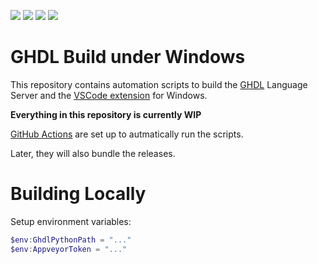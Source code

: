 ![](https://img.shields.io/github/license/MaximilianKoestler/ghdl-build)
![](https://github.com/MaximilianKoestler/ghdl-build/workflows/build/badge.svg)
![](https://img.shields.io/github/languages/top/MaximilianKoestler/ghdl-build)
![](https://img.shields.io/github/issues/MaximilianKoestler/ghdl-build)

# GHDL Build under Windows

This repository contains automation scripts to build the [GHDL](https://github.com/ghdl/ghdl) Language Server and the [VSCode extension](https://github.com/ghdl/ghdl-language-server) for Windows.

**Everything in this repository is currently WIP**

[GitHub Actions](https://github.com/MaximilianKoestler/ghdl-build/actions?query=workflow%3Abuild) are set up to autmatically run the scripts.

Later, they will also bundle the releases.

# Building Locally
Setup environment variables:
```powershell
$env:GhdlPythonPath = "..."
$env:AppveyorToken = "..."
```